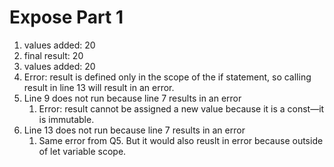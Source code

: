 # Expose Part 1

1. values added:  20
2. final result:  20
3. values added:  20
4. Error: result is defined only in the scope of the if statement, so calling result in line 13 will result in an error.
5. Line 9 does not run because line 7 results in an error
   1. Error: result cannot be assigned a new value because it is a const—it is immutable.
6. Line 13 does not run because line 7 results in an error
   1. Same error from Q5. But it would also reuslt in error because outside of let variable scope.
